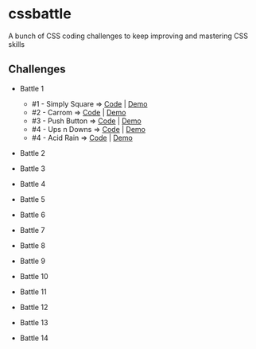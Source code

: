 # cssbattle
A bunch of CSS coding challenges to keep improving and mastering CSS skills

## Challenges
* Battle 1
  * #1 - Simply Square =>
    [Code](https://github.com/npranto/cssbattle/tree/main/battle-1/simply-square)
    |
    [Demo](https://npranto.github.io/cssbattle/battle-1/simply-square)
  * #2 - Carrom =>
    [Code](https://github.com/npranto/cssbattle/tree/main/battle-1/carrom)
    |
    [Demo](https://npranto.github.io/cssbattle/battle-1/carrom)
  * #3 - Push Button =>
    [Code](https://github.com/npranto/cssbattle/tree/main/battle-1/push-button)
    |
    [Demo](https://npranto.github.io/cssbattle/battle-1/push-button)
  * #4 - Ups n Downs =>
    [Code](https://github.com/npranto/cssbattle/tree/main/battle-1/ups-n-downs)
    |
    [Demo](https://npranto.github.io/cssbattle/battle-1/ups-n-downs)
  * #4 - Acid Rain =>
    [Code](https://github.com/npranto/cssbattle/tree/main/battle-1/acid-rain)
    |
    [Demo](https://npranto.github.io/cssbattle/battle-1/acid-rain)


* Battle 2
* Battle 3
* Battle 4
* Battle 5
* Battle 6
* Battle 7
* Battle 8
* Battle 9
* Battle 10
* Battle 11
* Battle 12
* Battle 13
* Battle 14


